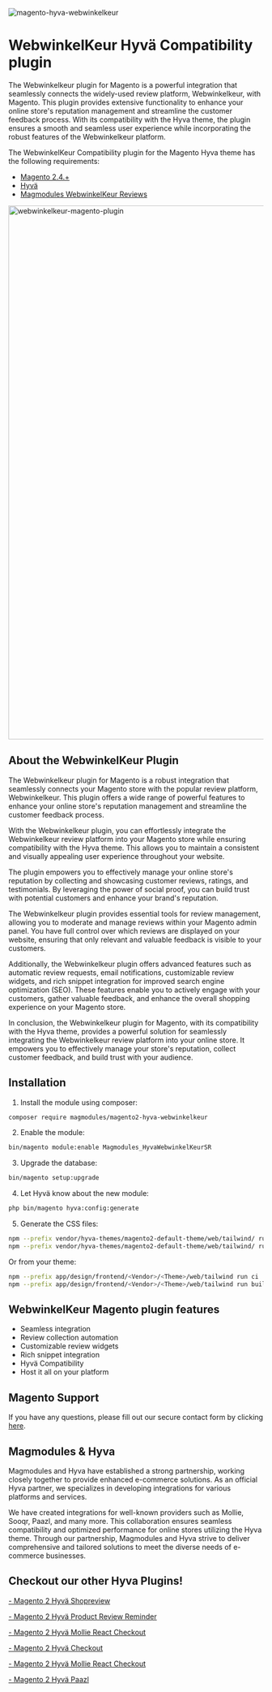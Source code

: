 
![magento-hyva-webwinkelkeur](https://github.com/magmodules/magento2-webwinkelkeur-hyva-dev/assets/24823946/d81f1ec7-d892-4493-815b-0657dfafeecc)


# WebwinkelKeur Hyvä Compatibility plugin


The Webwinkelkeur plugin for Magento is a powerful integration that seamlessly connects the widely-used review platform, Webwinkelkeur, with Magento. This plugin provides extensive functionality to enhance your online store's reputation management and streamline the customer feedback process. With its compatibility with the Hyva theme, the plugin ensures a smooth and seamless user experience while incorporating the robust features of the Webwinkelkeur platform.

The WebwinkelKeur Compatibility plugin for the Magento Hyva theme has the following requirements:
- [Magento 2.4.+](https://github.com/magento/magento2)
- [Hyvä](https://github.com/hyva-themes)
- [Magmodules WebwinkelKeur Reviews](https://www.magmodules.eu/magento2-webwinkelkeur-reviews.html)    

<img width="1052" alt="webwinkelkeur-magento-plugin" src="https://github.com/magmodules/magento2-webwinkelkeur-hyva-dev/assets/24823946/e7b91321-5a0c-4be6-96c0-65b6edc6a136">


## About the WebwinkelKeur Plugin

The Webwinkelkeur plugin for Magento is a robust integration that seamlessly connects your Magento store with the popular review platform, Webwinkelkeur. This plugin offers a wide range of powerful features to enhance your online store's reputation management and streamline the customer feedback process.

With the Webwinkelkeur plugin, you can effortlessly integrate the Webwinkelkeur review platform into your Magento store while ensuring compatibility with the Hyva theme. This allows you to maintain a consistent and visually appealing user experience throughout your website.

The plugin empowers you to effectively manage your online store's reputation by collecting and showcasing customer reviews, ratings, and testimonials. By leveraging the power of social proof, you can build trust with potential customers and enhance your brand's reputation.

The Webwinkelkeur plugin provides essential tools for review management, allowing you to moderate and manage reviews within your Magento admin panel. You have full control over which reviews are displayed on your website, ensuring that only relevant and valuable feedback is visible to your customers.

Additionally, the Webwinkelkeur plugin offers advanced features such as automatic review requests, email notifications, customizable review widgets, and rich snippet integration for improved search engine optimization (SEO). These features enable you to actively engage with your customers, gather valuable feedback, and enhance the overall shopping experience on your Magento store.

In conclusion, the Webwinkelkeur plugin for Magento, with its compatibility with the Hyva theme, provides a powerful solution for seamlessly integrating the Webwinkelkeur review platform into your online store. It empowers you to effectively manage your store's reputation, collect customer feedback, and build trust with your audience.

## Installation

1. Install the module using composer: 

```bash
composer require magmodules/magento2-hyva-webwinkelkeur
```

2. Enable the module:

```bash
bin/magento module:enable Magmodules_HyvaWebwinkelKeurSR
```

3. Upgrade the database:

```bash
bin/magento setup:upgrade
```

4. Let Hyvä know about the new module:

```bash
php bin/magento hyva:config:generate
```

5. Generate the CSS files:

```bash
npm --prefix vendor/hyva-themes/magento2-default-theme/web/tailwind/ run ci
npm --prefix vendor/hyva-themes/magento2-default-theme/web/tailwind/ run build-prod
```

Or from your theme:

```bash
npm --prefix app/design/frontend/<Vendor>/<Theme>/web/tailwind run ci
npm --prefix app/design/frontend/<Vendor>/<Theme>/web/tailwind run build-prod
```

## WebwinkelKeur Magento plugin features

- Seamless integration
- Review collection automation
- Customizable review widgets
- Rich snippet integration
- Hyvä Compatibility
- Host it all on your platform

## Magento Support

If you have any questions, please fill out our secure contact form by clicking [here](https://www.magmodules.eu/support-form.html).

## Magmodules & Hyva

Magmodules and Hyva have established a strong partnership, working closely together to provide enhanced e-commerce solutions. As an official Hyva partner, we specializes in developing integrations for various platforms and services. 

We have created integrations for well-known providers such as Mollie, Sooqr, Paazl, and many more. This collaboration ensures seamless compatibility and optimized performance for online stores utilizing the Hyva theme. Through our partnership, Magmodules and Hyva strive to deliver comprehensive and tailored solutions to meet the diverse needs of e-commerce businesses.






## Checkout our other Hyva Plugins!

[- Magento 2 Hyvä Shopreview](#) 
 
[- Magento 2 Hyvä Product Review Reminder](#) 

[- Magento 2 Hyvä Mollie React Checkout](#) 

[- Magento 2 Hyvä Checkout](#) 

[- Magento 2 Hyvä Mollie React Checkout](#) 

[- Magento 2 Hyvä Paazl](#) 
